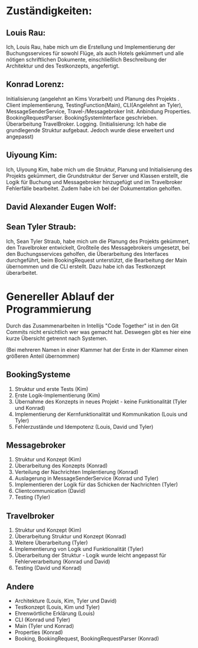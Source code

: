 # Zuständigkeiten:

## Louis Rau:
Ich, Louis Rau, habe mich um die Erstellung und Implementierung der Buchungsservices für sowohl Flüge, als auch Hotels gekümmert und alle nötigen schriftlichen Dokumente, einschließlich Beschreibung der Architektur und des Testkonzepts, angefertigt.

## Konrad Lorenz:
Initialisierung (angelehnt an Kims Vorarbeit) und Planung des Projekts . Client implementierung, TestingFunction(Main), CLI(Angelehnt an Tyler), MessageSenderService, Travel-/Messagebroker Init.
Anbindung Properties. BookingRequestParser. BookingSystemInterface geschrieben. Überarbeitung TravelBroker. Logging.
(Initialisierung: Ich habe die grundlegende Struktur aufgebaut. Jedoch wurde diese erweitert und angepasst)
## Uiyoung Kim:
Ich, Uiyoung Kim, habe mich um die Struktur, Planung und Initialisierung des Projekts gekümmert, die Grundstruktur der Server und Klassen erstellt, die Logik für Buchung und Messagebroker hinzugefügt und im Travelbroker Fehlerfälle bearbeitet. Zudem habe ich bei der Dokumentation geholfen.

## David Alexander Eugen Wolf:


## Sean Tyler Straub:
Ich, Sean Tyler Straub, habe mich um die Planung des Projekts gekümmert, den Travelbroker entwickelt, Großteile des Messagebrokers umgesetzt, bei den Buchungsservices geholfen, die Überarbeitung des Interfaces durchgeführt, beim BookingRequest unterstützt, die Bearbeitung der Main übernommen und die CLI erstellt. Dazu habe ich das Testkonzept überarbeitet.

# Genereller Ablauf der Programmierung
Durch das Zusammenarbeiten in Intellijs "Code Together" ist in den Git Commits nicht ersichtlich wer was gemacht hat. Deswegen gibt es hier eine kurze Übersicht getrennt nach Systemen. 

(Bei mehreren Namen in einer Klammer hat der Erste in der Klammer einen größeren Anteil übernommen)
## BookingSysteme
1. Struktur und erste Tests (Kim)
2. Erste Logik-Implementierung (Kim)
3. Übernahme des Konzepts in neues Projekt - keine Funktionalität (Tyler und Konrad)
4. Implementierung der Kernfunktionalität und Kommunikation (Louis und Tyler)
5. Fehlerzustände und Idempotenz (Louis, David und Tyler)
## Messagebroker
1. Struktur und Konzept (Kim)
2. Überarbeitung des Konzepts (Konrad)
3. Verteilung der Nachrichten Implentierung (Konrad)
4. Auslagerung in MessageSenderService (Konrad und Tyler)
5. Implementieren der Logik für das Schicken der Nachrichten (Tyler)
6. Clientcommunication (David)
7. Testing (Tyler)
## Travelbroker
1. Struktur und Konzept (Kim)
2. Überarbeitung Struktur und Konzept (Konrad)
3. Weitere Überarbeitung (Tyler)
4. Implementierung von Logik und Funktionalität (Tyler)
5. Überarbeitung der Struktur - Logik wurde leicht angepasst für Fehlerverarbeitung (Konrad und David)
6. Testing (David und Konrad)
## Andere
- Architekture (Louis, Kim, Tyler und David)
- Testkonzept (Louis, Kim und Tyler)
- Ehrenwörtliche Erklärung (Louis)
- CLI (Konrad und Tyler)
- Main (Tyler und Konrad)
- Properties (Konrad)
- Booking, BookingRequest, BookingRequestParser (Konrad)
